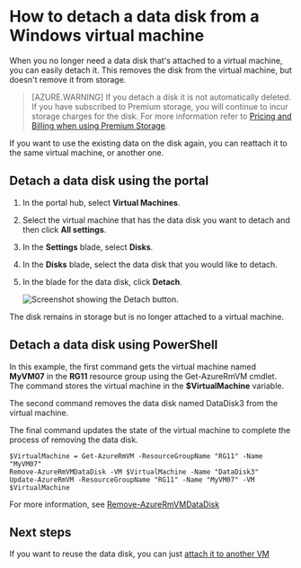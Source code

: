 <properties
    pageTitle="Detach a data disk from a Windows VM | Microsoft Azure"
    description="Learn to detach a data disk from a virtual machine in Azure using the Resource Manager deployment model."
    services="virtual-machines-windows"
    documentationCenter=""
    authors="cynthn"
    manager="timlt"
    editor=""
    tags="azure-service-management"/>

<tags
    ms.service="virtual-machines-windows"
    ms.workload="infrastructure-services"
    ms.tgt_pltfrm="vm-windows"
    ms.devlang="na"
    ms.topic="article"
    ms.date="09/27/2016"
    ms.author="cynthn"/>



# <a name="how-to-detach-a-data-disk-from-a-windows-virtual-machine"></a>How to detach a data disk from a Windows virtual machine


When you no longer need a data disk that's attached to a virtual machine, you can easily detach it. This removes the disk from the virtual machine, but doesn't remove it from storage. 

> [AZURE.WARNING] If you detach a disk it is not automatically deleted. If you have subscribed to Premium storage, you will continue to incur storage charges for the disk. For more information refer to [Pricing and Billing when using Premium Storage](../storage/storage-premium-storage.md#pricing-and-billing). 

If you want to use the existing data on the disk again, you can reattach it to the same virtual machine, or another one.  


## <a name="detach-a-data-disk-using-the-portal"></a>Detach a data disk using the portal

1. In the portal hub, select **Virtual Machines**.

2. Select the virtual machine that has the data disk you want to detach and then click **All settings**.

3. In the **Settings** blade, select **Disks**.

4. In the **Disks** blade, select the data disk that you would like to detach.

5. In the blade for the data disk, click **Detach**.


    ![Screenshot showing the Detach button.](./media/virtual-machines-windows-detach-disk/detach-disk.png)

The disk remains in storage but is no longer attached to a virtual machine.


## <a name="detach-a-data-disk-using-powershell"></a>Detach a data disk using PowerShell

In this example, the first command gets the virtual machine named **MyVM07** in the **RG11** resource group using the Get-AzureRmVM cmdlet. The command stores the virtual machine in the **$VirtualMachine** variable. 

The second command removes the data disk named DataDisk3 from the virtual machine. 

The final command updates the state of the virtual machine to complete the process of removing the data disk.

    $VirtualMachine = Get-AzureRmVM -ResourceGroupName "RG11" -Name "MyVM07" 
    Remove-AzureRmVMDataDisk -VM $VirtualMachine -Name "DataDisk3"
    Update-AzureRmVM -ResourceGroupName "RG11" -Name "MyVM07" -VM $VirtualMachine


For more information, see [Remove-AzureRmVMDataDisk](https://msdn.microsoft.com/library/mt603614.aspx)

## <a name="next-steps"></a>Next steps

If you want to reuse the data disk, you can just [attach it to another VM](virtual-machines-windows-attach-disk-portal.md)
